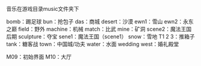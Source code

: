 音乐在游戏目录music文件夹下

bomb：踢足球
bun：抢包子
das：商城
desert：沙漠
ewn1：雪山
ewn2：永东之巅
field：野外
machine：机械
match：比武
mine：矿洞
scene2：魔法王国后期
sculpture：夺宝
sene1：魔法王国（scene1）
snow：雪地
T1 2 3：推箱子
tank：糖客战
town：中国城/功夫
water：水面
wedding west：婚礼殿堂

M09：初始界面
M10：大厅

